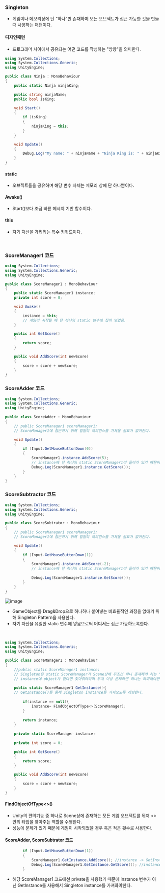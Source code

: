 ### Singleton 
- 게임이나 메모리상에 단 "하나"만 존재하며 모든 오브젝트가 접근 가능한 것을 만들 때 사용하는 패턴이다.

#### 디자인패턴
- 프로그래머 사이에서 공유되는 어떤 코드를 작성하는 "방향"을 의미한다.

```C#
using System.Collections;
using System.Collections.Generic;
using UnityEngine;

public class Ninja : MonoBehaviour
{
    public static Ninja ninjaKing;

    public string ninjaName;
    public bool isKing;

    void Start()
    {
        if (isKing)
        {
            ninjaKing = this;
        }    
    }

    void Update()
    {
        Debug.Log("My name: " + ninjaName + "Ninja King is: " + ninjaKing);
    }
}

```

#### static
- 오브젝트들을 공유하며 해당 변수 자체는 메모리 상에 단 하나뿐이다.

#### Awake()
- Start()보다 조금 빠른 메시지 기반 함수이다.

#### this
- 자기 자신을 가리키는 특수 키워드이다.

<br>


### ScoreManager1 코드
```C#
using System.Collections;
using System.Collections.Generic;
using UnityEngine;

public class ScoreManager1 : MonoBehaviour
{
    public static ScoreManager1 instance;
    private int score = 0;

    void Awake()
    {
        instance = this;
        // 게임이 시작될 때 단 하나의 static 변수에 집어 넣었음.
    }

    public int GetScore()
    {
        return score;
    }

    public void AddScore(int newScore)
    {
        score = score + newScore;
    }
}
```

### ScoreAdder 코드
```C#
using System.Collections;
using System.Collections.Generic;
using UnityEngine;

public class ScoreAdder : MonoBehaviour
{
    // public ScoreManager1 scoreManager1;
    // ScoreManager1에 접근하기 위해 일일히 레퍼런스를 가져올 필요가 없어진다.

    void Update()
    {
        if (Input.GetMouseButtonDown(0))
        {
            ScoreManager1.instance.AddScore(5);
            // instance에 단 하나의 static ScoreManager1이 들어가 있기 때문이다.
            Debug.Log(ScoreManager1.instance.GetScore());
        }   
    }
}
```

### ScoreSubtractor 코드
```C#
using System.Collections;
using System.Collections.Generic;
using UnityEngine;

public class ScoreSubtrator : MonoBehaviour
{
    // public ScoreManager1 scoreManager1;
    // ScoreManager1에 접근하기 위해 일일히 레퍼런스를 가져올 필요가 없어진다.

    void Update()
    {
        if (Input.GetMouseButtonDown(1))
        {
            ScoreManager1.instance.AddScore(-2);
            // instance에 단 하나의 static ScoreManager1이 들어가 있기 때문이다.
            
            Debug.Log(ScoreManager1.instance.GetScore());
        }
    }
}
```


![image](https://user-images.githubusercontent.com/79950504/179569532-0ac2926e-d24f-474e-b2fd-e850d12cb260.png)  
- GameObject를 Drag&Drop으로 하나하나 붙여넣는 비효율적인 과정을 없애기 위해 Singleton Pattern을 사용한다.
- 자기 자신을 유일한 static 변수에 넣음으로써 어디서든 접근 가능하도록한다.


<br>


```C#
using System.Collections;
using System.Collections.Generic;
using UnityEngine;

public class ScoreManager1 : MonoBehaviour
{
    //public static ScoreManager1 instance;
    // Singleton은 static ScoreManager가 Scene상에 무조건 하나 존재해야 하는 "조건"이 있어야한다.
    // instance에 object가 없다면 찾아줘야하며 두개 이상 존재하면 하나는 파괴해야한다.
    
    public static ScoreManager1 GetInstance(){
    // GetInstance()를 통해 Singleton instance를 가져오도록 래핑한다.
        
        if(instance == null){
            instance= FindObjectOfType<>(ScoreManager);
        }
        
        return instance;
    }
    
    private static ScoreManager instance;
    
    private int score = 0;

    public int GetScore()
    {
        return score;
    }

    public void AddScore(int newScore)
    {
        score = score + newScore;
    }
}
```
#### FindObjectOfType<>()
- Unity의 편의기능 중 하나로 Scene상에 존재하는 모든 게임 오브젝트를 뒤져 <> 안의 타입을 찾아주는 역할을 수행한다.
- 성능에 문제가 있기 때문에 게임이 시작되었을 경우 혹은 적은 횟수로 사용한다.

#### ScoreAdder, ScoreSubtrator 코드
```C#
        if (Input.GetMouseButtonDown(1))
        {
            ScoreManager1.GetInstance.AddScore(); //instance -> GetInstance
            Debug.Log(ScoreManager1.GetInstance.GetScore()); //instance -> GetInstance
        }
```
- 해당 ScoreManager1 코드에선 private을 사용했기 때문에 instance 변수가 아닌 GetInstance를 사용해서 Singleton instance를 가져와야한다.
